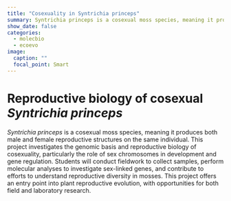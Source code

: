 ```yaml
---
title: "Cosexuality in Syntrichia princeps"
summary: Syntrichia princeps is a cosexual moss species, meaning it produces both male and female reproductive structures on the same individual. This project investigates the genomic basis and reproductive biology of cosexuality.
show_date: false
categories:
  - molecbio
  - ecoevo
image:
  caption: ""
  focal_point: Smart
---
```


# Reproductive biology of cosexual *Syntrichia princeps*

*Syntrichia princeps* is a cosexual moss species, meaning it produces both male and female reproductive structures on the same individual. This project investigates the genomic basis and reproductive biology of cosexuality, particularly the role of sex chromosomes in development and gene regulation. Students will conduct fieldwork to collect samples, perform molecular analyses to investigate sex-linked genes, and contribute to efforts to understand reproductive diversity in mosses. This project offers an entry point into plant reproductive evolution, with opportunities for both field and laboratory research.
